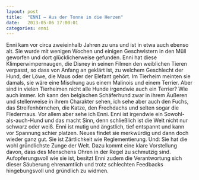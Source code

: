```yaml
---
layout: post
title:  "ENNI – Aus der Tonne in die Herzen"
date:   2013-05-06 17:00:01
categories: enni
---
```


Enni kam vor circa zweieinhalb Jahren zu uns und ist in etwa auch ebenso alt.
Sie wurde mit wenigen Wochen und einigen Geschwistern in den Müll geworfen und
dort glücklicherweise gefunden. Enni hat diese Klimperwimpernaugen, die Disney
in seinen Filmen den weiblichen Tieren verpasst, so dass von Anfang an geklärt
ist, zu welchem Geschlecht der Hund, der Löwe, die Maus oder der Elefant gehört.
Im Tierheim meinten sie damals, sie wäre eine Mischung aus einem Malinois und
einem Terrier. Aber sind in vielen Tierheimen nicht alle Hunde irgendwie auch
ein Terrier? Wie auch immer. Ich kann den belgischen Schäferhund zwar in ihrem
Äußeren und stellenweise in ihrem Charakter sehen, ich sehe aber auch den Fuchs,
das Streifenhörnchen, die Katze, den Frechdachs und selten sogar die Fledermaus.
Vor allem aber sehe ich Enni.  Enni ist irgendwie ein Sowohl-als-auch-Hund und
das macht Sinn, denn schließlich ist die Welt nicht nur schwarz oder weiß. Enni
ist mutig und ängstlich, tief entspannt und kann vor Spannung schier platzen.
Neues findet sie merkwürdig und dann doch wieder ganz gut. Sie ist Zärtlichkeit
wie Reglementierung.  Und: Sie hat die wohl gründlichste Zunge der Welt. Dazu
kommt eine klare Vorstellung davon, dass des Menschens Ohren in der Regel zu
schmutzig sind. Aufopferungsvoll wie sie ist, besitzt Enni zudem die
Verantwortung sich dieser Säuberung ehrenamtlich und trotz schlechten Feedbacks
hingebungsvoll und gründlich zu widmen.
